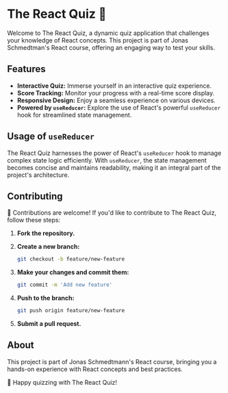 # The React Quiz 🚀

Welcome to The React Quiz, a dynamic quiz application that challenges your knowledge of React concepts. This project is part of Jonas Schmedtman's React course, offering an engaging way to test your skills.

## Features

- **Interactive Quiz:** Immerse yourself in an interactive quiz experience.
- **Score Tracking:** Monitor your progress with a real-time score display.
- **Responsive Design:** Enjoy a seamless experience on various devices.
- **Powered by `useReducer`:** Explore the use of React's powerful `useReducer` hook for streamlined state management.

## Usage of `useReducer`

The React Quiz harnesses the power of React's `useReducer` hook to manage complex state logic efficiently. With `useReducer`, the state management becomes concise and maintains readability, making it an integral part of the project's architecture.

## Contributing

🌟 Contributions are welcome! If you'd like to contribute to The React Quiz, follow these steps:

1. **Fork the repository.**
2. **Create a new branch:**

   ```bash
   git checkout -b feature/new-feature
   ```

3. **Make your changes and commit them:**

   ```bash
   git commit -m 'Add new feature'
   ```

4. **Push to the branch:**

   ```bash
   git push origin feature/new-feature
   ```

5. **Submit a pull request.**

## About

This project is part of Jonas Schmedtmann's React course, bringing you a hands-on experience with React concepts and best practices.


🚀 Happy quizzing with The React Quiz!
